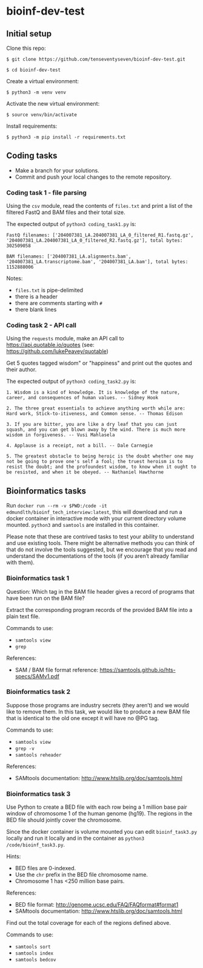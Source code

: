 # bioinf-dev-test

## Initial setup

Clone this repo:

`$ git clone https://github.com/tenseventyseven/bioinf-dev-test.git`

`$ cd bioinf-dev-test`

Create a virtual environment:

`$ python3 -m venv venv`

Activate the new virtual environment:

`$ source venv/bin/activate`

Install requirements:

`$ python3 -m pip install -r requirements.txt`

## Coding tasks

- Make a branch for your solutions.
- Commit and push your local changes to the remote repository.

### Coding task 1 - file parsing

Using the `csv` module, read the contents of `files.txt` and print a list of the filtered FastQ and BAM files and their total size.

The expected output of `python3 coding_task1.py` is:

```
FastQ filenames: ['204007381_LA.204007381_LA_0_filtered_R1.fastq.gz', '204007381_LA.204007381_LA_0_filtered_R2.fastq.gz'], total bytes: 302509058

BAM filenames: ['204007381_LA.alignments.bam', '204007381_LA.transcriptome.bam', '204007381_LA.bam'], total bytes: 1152888006

```

Notes:
- `files.txt` is pipe-delimited
- there is a header
- there are comments starting with `#`
- there blank lines

### Coding task 2 - API call

Using the `requests` module, make an API call to https://api.quotable.io/quotes (see: https://github.com/lukePeavey/quotable)

Get 5 quotes tagged wisdom" or "happiness" and print out the quotes and their author.

The expected output of `python3 coding_task2.py` is:

```
1. Wisdom is a kind of knowledge. It is knowledge of the nature, career, and consequences of human values. -- Sidney Hook

2. The three great essentials to achieve anything worth while are: Hard work, Stick-to-itiveness, and Common sense. -- Thomas Edison

3. If you are bitter, you are like a dry leaf that you can just squash, and you can get blown away by the wind. There is much more wisdom in forgiveness. -- Vusi Mahlasela

4. Applause is a receipt, not a bill. -- Dale Carnegie

5. The greatest obstacle to being heroic is the doubt whether one may not be going to prove one's self a fool; the truest heroism is to resist the doubt; and the profoundest wisdom, to know when it ought to be resisted, and when it be obeyed. -- Nathaniel Hawthorne

```

## Bioinformatics tasks

Run `docker run --rm -v $PWD:/code -it edmundlth/bioinf_tech_interview:latest`, this will download and run a docker container in interactive mode with your current directory volume mounted.  `python3` and `samtools` are installed in this container.

Please note that these are contrived tasks to test your ability to understand and use existing tools. There might be alternative methods you can think of that do not involve the tools suggested, but we encourage that you read and understand the documentations of the tools (if you aren’t already familiar with them). 

### Bioinformatics task 1

Question: Which tag in the BAM file header gives a record of programs that have been run on the BAM file? 

Extract the corresponding program records of the provided BAM file into a plain text file. 

Commands to use: 
- `samtools view`
- `grep`

References:
- SAM / BAM file format reference: https://samtools.github.io/hts-specs/SAMv1.pdf

### Bioinformatics task 2

Suppose those programs are industry secrets (they aren’t) and we would like to remove them. 
In this task, we would like to produce a new BAM file that is identical to the old one except it will have no @PG tag. 

Commands to use: 
- `samtools view`
- `grep -v` 
- `samtools reheader`

References:
- SAMtools documentation: http://www.htslib.org/doc/samtools.html


### Bioinformatics task 3

Use Python to create a BED file with each row being a 1 million base pair window of chromosome 1 of the human genome (hg19). The regions in the BED file should jointly cover the chromosome.

Since the docker container is volume mounted you can edit `bioinf_task3.py` locally and run it locally and in the container as `python3 /code/bioinf_task3.py`.

Hints:
- BED files are 0-indexed. 
- Use the `chr` prefix in the BED file chromosome name. 
- Chromosome 1 has <250 million base pairs. 

References:
- BED file format: http://genome.ucsc.edu/FAQ/FAQformat#format1
- SAMtools documentation: http://www.htslib.org/doc/samtools.html

Find out the total coverage for each of the regions defined above. 

Commands to use: 
- `samtools sort`
- `samtools index`
- `samtools bedcov`

